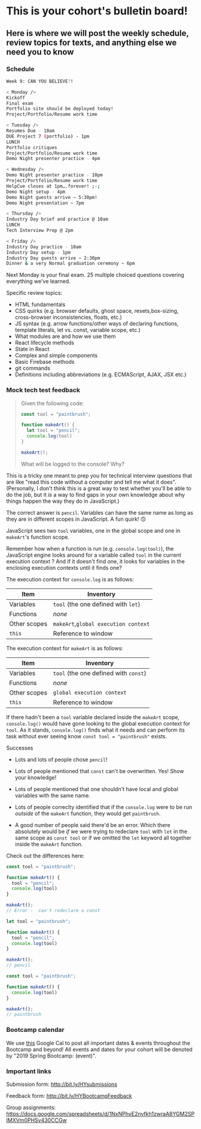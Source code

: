 # This is your cohort's bulletin board! 
## Here is where we will post the weekly schedule, review topics for texts, and anything else we need you to know

### Schedule


```bash
Week 9: CAN YOU BELIEVE?!

< Monday />
Kickoff
Final exam
Portfolio site should be deployed today!
Project/Portfolio/Resume work time

< Tuesday />
Resumes Due - 10am
DUE Project 7 (portfolio) - 1pm
LUNCH
Portfolio critiques
Project/Portfolio/Resume work time
Demo Night presenter practice - 4pm

< Wednesday />
Demo Night presenter practice - 10pm
Project/Portfolio/Resume work time
HelpCue closes at 1pm….forever! ;-;
Demo Night setup - 4pm
Demo Night guests arrive ~ 5:30pm!
Demo Night presentation ~ 7pm

< Thursday />
Industry Day brief and practice @ 10am
LUNCH
Tech Interview Prep @ 2pm

< Friday />
Industry Day practice - 10am
Industry Day setup - 1pm
Industry Day guests arrive ~ 2:30pm
Dinner & a very Normal graduation ceremony ~ 6pm
```

Next Monday is your final exam. 25 multiple choiced questions covering everything we've learned. 

Specific review topics:

* HTML fundamentals
* CSS quirks (e.g. browser defaults, ghost space, resets,box-sizing, cross-browser inconsistencies, floats, etc.)
* JS syntax (e.g. arrow functions/other ways of declaring functions, template literals, let vs. const, variable scope, etc.)
* What modules are and how we use them
* React lifecycle methods
* State in React
* Complex and simple components
* Basic Firebase methods
* git commands
* Definitions including abbreviations (e.g. ECMAScript, AJAX, JSX etc.)


### Mock tech test feedback
> Given the following code:
>
>  ```js
>  const tool = "paintbrush";
>
> function makeArt() {
>    let tool = "pencil";
>    console.log(tool)
>  }
>
>  makeArt();
> ```
> What will be logged to the console? Why?

This is a tricky one meant to prep you for technical interview questions that are like "read this code without a computer and tell me what it does". (Personally, I don't think this is a great way to test whether you'll be able to do the job, but it _is_ a way to find gaps in your own knowledge about why things happen the way they do in JavaScript.)

The correct answer is `pencil`. Variables can have the same name as long as they are in different scopes in JavaScript. A fun quirk! 🙃

JavaScript sees two `tool` variables, one in the global scope and one in `makeArt`'s function scope. 

Remember how when a function is run (e.g. `console.log(tool)`), the JavaScript engine looks around for a variable called `tool` in the current execution context ? And if it doesn't find one, it looks for variables in the enclosing execution contexts until it finds one? 

The execution context for `console.log` is as follows:

Item | Inventory
--- | ---
Variables | `tool` (the one defined with `let`)
Functions | _none_
Other scopes | `makeArt`,`global execution context`
`this` | Reference to window


The execution context for `makeArt` is as follows:

Item | Inventory
--- | ---
Variables | `tool` (the one defined with `const`)
Functions | _none_
Other scopes | `global execution context`
`this` | Reference to window

If there hadn't been a `tool` variable declared inside the `makeArt` scope, `console.log()` would have gone looking to the global execution context for `tool`. As it stands, `console.log()` finds what it needs and can perform its task without ever seeing know `const tool = "paintbrush"` exists.

Successes
* Lots and lots of people chose `pencil`!
* Lots of people mentioned that `const` can't be overwritten. Yes! Show your knowledge!
* Lots of people mentioned that one shouldn't have local and global variables with the same name.
* Lots of people correclty identified that if the `console.log` were to be run _outside_ of the `makeArt` function, they would get `paintbrush`.


* A good number of people said there'd be an error. Which there absolutely would be _if_ we were trying to redeclare `tool` with `let` in the same scope as `const tool` or if we omitted the `let` keyword all together inside the `makeArt` function. 


Check out the differences here:

```js
const tool = "paintbrush";

function makeArt() {
  tool = "pencil";
  console.log(tool)
}

makeArt();
// Error -  can't redeclare a const
```

```js
let tool = "paintbrush";

function makeArt() {
  tool = "pencil";
  console.log(tool)
}

makeArt();
// pencil
```

```js
const tool = "paintbrush";

function makeArt() {
  console.log(tool)
}

makeArt();
// paintbrush
```
 
### Bootcamp calendar
We use [this](https://calendar.google.com/calendar/embed?src=hackeryou.com_ckj6930nr6kraakaisos09cccs%40group.calendar.google.com&ctz=America%2FToronto) Google Cal to post all important dates & events throughout the Bootcamp and beyond! All events and dates for your cohort will be denoted by "2019 Spring Bootcamp: (event)".

### Important links
Submission form: http://bit.ly/HYsubmissions

Feedback form: http://bit.ly/HYBootcampFeedback

Group assignments: https://docs.google.com/spreadsheets/d/1NxNPhvE2nyfkh1zwraA8YGM2SPIMXVm0PHSv430CCGw

